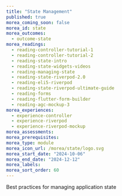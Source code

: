 ```yaml
---
title: "State Management"
published: true
morea_coming_soon: false
morea_id: state
morea_outcomes:
  - outcome-state
morea_readings:
  - reading-controller-tutorial-1
  - reading-controller-tutorial-2
  - reading-state-intro
  - reading-state-widgets-videos
  - reading-managing-state
  - reading-state-riverpod-2.0
  - reading-eli5-riverpod
  - reading-state-riverpod-ultimate-guide
  - reading-forms
  - reading-flutter-form-builder
  - reading-agc-mockup-3
morea_experiences:
  - experience-controller
  - experience-riverpod
  - experience-riverpod-mockup
morea_assessments:
morea_prerequisites:
morea_type: module
morea_icon_url: /morea/state/logo.svg
morea_start_date: "2024-10-06"
morea_end_date: "2024-12-12"
morea_labels:
morea_sort_order: 60
---
```


Best practices for managing application state
